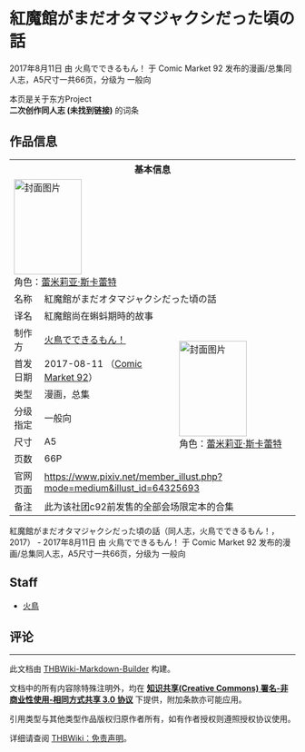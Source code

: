 # 紅魔館がまだオタマジャクシだった頃の話

<!-- source html: G:\repos\THBWiki-Markdown-Builder\THBWikiMarkdown\Temp\main\4\4f\ns0%3A%E7%B4%85%E9%AD%94%E9%A4%A8%E3%81%8C%E3%81%BE%E3%81%A0%E3%82%AA%E3%82%BF%E3%83%9E%E3%82%B8%E3%83%A3%E3%82%AF%E3%82%B7%E3%81%A0%E3%81%A3%E3%81%9F%E9%A0%83%E3%81%AE%E8%A9%B1.html -->

2017年8月11日 由 火鳥でできるもん！ 于 Comic Market 92 发布的漫画/总集同人志，A5尺寸一共66页，分级为 一般向

本页是关于东方Project  
 **二次创作同人志 (未找到链接)** 的词条
## 作品信息

<table><tbody><tr><th colspan="3">基本信息</th></tr><tr><td class="cover-artwork-mobile" colspan="2"><a href="./文件-紅魔館がまだオタマジャクシだった頃の話封面.jpg.md" class="image" title="封面图片"><img alt="封面图片" src="https://upload.thwiki.cc/thumb/8/89/%E7%B4%85%E9%AD%94%E9%A4%A8%E3%81%8C%E3%81%BE%E3%81%A0%E3%82%AA%E3%82%BF%E3%83%9E%E3%82%B8%E3%83%A3%E3%82%AF%E3%82%B7%E3%81%A0%E3%81%A3%E3%81%9F%E9%A0%83%E3%81%AE%E8%A9%B1%E5%B0%81%E9%9D%A2.jpg/119px-%E7%B4%85%E9%AD%94%E9%A4%A8%E3%81%8C%E3%81%BE%E3%81%A0%E3%82%AA%E3%82%BF%E3%83%9E%E3%82%B8%E3%83%A3%E3%82%AF%E3%82%B7%E3%81%A0%E3%81%A3%E3%81%9F%E9%A0%83%E3%81%AE%E8%A9%B1%E5%B0%81%E9%9D%A2.jpg" decoding="async" loading="lazy" width="119" height="168" srcset="https://upload.thwiki.cc/thumb/8/89/%E7%B4%85%E9%AD%94%E9%A4%A8%E3%81%8C%E3%81%BE%E3%81%A0%E3%82%AA%E3%82%BF%E3%83%9E%E3%82%B8%E3%83%A3%E3%82%AF%E3%82%B7%E3%81%A0%E3%81%A3%E3%81%9F%E9%A0%83%E3%81%AE%E8%A9%B1%E5%B0%81%E9%9D%A2.jpg/178px-%E7%B4%85%E9%AD%94%E9%A4%A8%E3%81%8C%E3%81%BE%E3%81%A0%E3%82%AA%E3%82%BF%E3%83%9E%E3%82%B8%E3%83%A3%E3%82%AF%E3%82%B7%E3%81%A0%E3%81%A3%E3%81%9F%E9%A0%83%E3%81%AE%E8%A9%B1%E5%B0%81%E9%9D%A2.jpg 1.5x, https://upload.thwiki.cc/thumb/8/89/%E7%B4%85%E9%AD%94%E9%A4%A8%E3%81%8C%E3%81%BE%E3%81%A0%E3%82%AA%E3%82%BF%E3%83%9E%E3%82%B8%E3%83%A3%E3%82%AF%E3%82%B7%E3%81%A0%E3%81%A3%E3%81%9F%E9%A0%83%E3%81%AE%E8%A9%B1%E5%B0%81%E9%9D%A2.jpg/238px-%E7%B4%85%E9%AD%94%E9%A4%A8%E3%81%8C%E3%81%BE%E3%81%A0%E3%82%AA%E3%82%BF%E3%83%9E%E3%82%B8%E3%83%A3%E3%82%AF%E3%82%B7%E3%81%A0%E3%81%A3%E3%81%9F%E9%A0%83%E3%81%AE%E8%A9%B1%E5%B0%81%E9%9D%A2.jpg 2x" data-file-width="613" data-file-height="865"></a><div class="cover-char">角色：<a href="./蕾米莉亚·斯卡蕾特.md" title="蕾米莉亚·斯卡蕾特">蕾米莉亚·斯卡蕾特</a></div></td>
</tr><tr><td class="label">名称</td><td colspan="2"> 紅魔館がまだオタマジャクシだった頃の話 </td></tr><tr><td class="label">译名</td><td colspan="2"> 紅魔館尚在蝌蚪期時的故事 </td></tr><tr><td class="label">制作方</td><td><a href="./火鳥でできるもん！.md" title="火鳥でできるもん！">火鳥でできるもん！</a></td><td class="cover-artwork" rowspan="6" style="min-width:168px;"><a href="./文件-紅魔館がまだオタマジャクシだった頃の話封面.jpg.md" class="image" title="封面图片"><img alt="封面图片" src="https://upload.thwiki.cc/thumb/8/89/%E7%B4%85%E9%AD%94%E9%A4%A8%E3%81%8C%E3%81%BE%E3%81%A0%E3%82%AA%E3%82%BF%E3%83%9E%E3%82%B8%E3%83%A3%E3%82%AF%E3%82%B7%E3%81%A0%E3%81%A3%E3%81%9F%E9%A0%83%E3%81%AE%E8%A9%B1%E5%B0%81%E9%9D%A2.jpg/119px-%E7%B4%85%E9%AD%94%E9%A4%A8%E3%81%8C%E3%81%BE%E3%81%A0%E3%82%AA%E3%82%BF%E3%83%9E%E3%82%B8%E3%83%A3%E3%82%AF%E3%82%B7%E3%81%A0%E3%81%A3%E3%81%9F%E9%A0%83%E3%81%AE%E8%A9%B1%E5%B0%81%E9%9D%A2.jpg" decoding="async" loading="lazy" width="119" height="168" srcset="https://upload.thwiki.cc/thumb/8/89/%E7%B4%85%E9%AD%94%E9%A4%A8%E3%81%8C%E3%81%BE%E3%81%A0%E3%82%AA%E3%82%BF%E3%83%9E%E3%82%B8%E3%83%A3%E3%82%AF%E3%82%B7%E3%81%A0%E3%81%A3%E3%81%9F%E9%A0%83%E3%81%AE%E8%A9%B1%E5%B0%81%E9%9D%A2.jpg/178px-%E7%B4%85%E9%AD%94%E9%A4%A8%E3%81%8C%E3%81%BE%E3%81%A0%E3%82%AA%E3%82%BF%E3%83%9E%E3%82%B8%E3%83%A3%E3%82%AF%E3%82%B7%E3%81%A0%E3%81%A3%E3%81%9F%E9%A0%83%E3%81%AE%E8%A9%B1%E5%B0%81%E9%9D%A2.jpg 1.5x, https://upload.thwiki.cc/thumb/8/89/%E7%B4%85%E9%AD%94%E9%A4%A8%E3%81%8C%E3%81%BE%E3%81%A0%E3%82%AA%E3%82%BF%E3%83%9E%E3%82%B8%E3%83%A3%E3%82%AF%E3%82%B7%E3%81%A0%E3%81%A3%E3%81%9F%E9%A0%83%E3%81%AE%E8%A9%B1%E5%B0%81%E9%9D%A2.jpg/238px-%E7%B4%85%E9%AD%94%E9%A4%A8%E3%81%8C%E3%81%BE%E3%81%A0%E3%82%AA%E3%82%BF%E3%83%9E%E3%82%B8%E3%83%A3%E3%82%AF%E3%82%B7%E3%81%A0%E3%81%A3%E3%81%9F%E9%A0%83%E3%81%AE%E8%A9%B1%E5%B0%81%E9%9D%A2.jpg 2x" data-file-width="613" data-file-height="865"></a><div class="cover-char">角色：<a href="./蕾米莉亚·斯卡蕾特.md" title="蕾米莉亚·斯卡蕾特">蕾米莉亚·斯卡蕾特</a></div></td>
</tr><tr><td class="label">首发日期</td><td>2017-08-11&#160;（<a href="/展会作品列表?e=Comic+Market%2392">Comic Market 92</a>）</td></tr><tr><td class="label">类型</td><td>漫画，总集</td></tr><tr><td class="label">分级指定</td><td>一般向</td></tr><tr><td class="label">尺寸</td><td>A5</td></tr><tr><td class="label">页数</td><td>66P</td></tr>
<tr><td class="label">官网页面</td><td colspan="2"><a rel="nofollow" class="external free" href="https://www.pixiv.net/member_illust.php?mode=medium&amp;illust_id=64325693">https://www.pixiv.net/member_illust.php?mode=medium&amp;illust_id=64325693</a></td></tr><tr><td class="label">备注</td><td colspan="2">此为该社团c92前发售的全部会场限定本的合集</td></tr></tbody></table>

紅魔館がまだオタマジャクシだった頃の話（同人志，火鳥でできるもん！，2017） - 2017年8月11日 由 火鳥でできるもん！ 于 Comic Market 92 发布的漫画/总集同人志，A5尺寸一共66页，分级为 一般向
## Staff
- [火鳥](./火鳥.md)

## 评论




---

此文档由 [THBWiki-Markdown-Builder](https://github.com/Delsin-Yu/THBWiki-Markdown-Builder) 构建。

文档中的所有内容除特殊注明外，均在 [**知识共享(Creative Commons) 署名-非商业性使用-相同方式共享 3.0 协议**](https://creativecommons.org/licenses/by-sa/3.0/deed.zh-hans) 下提供，附加条款亦可能应用。

引用类型与其他类型作品版权归原作者所有，如有作者授权则遵照授权协议使用。

详细请查阅 [THBWiki：免责声明](https://thbwiki.cc/THBWiki:%E5%85%8D%E8%B4%A3%E5%A3%B0%E6%98%8E)。

